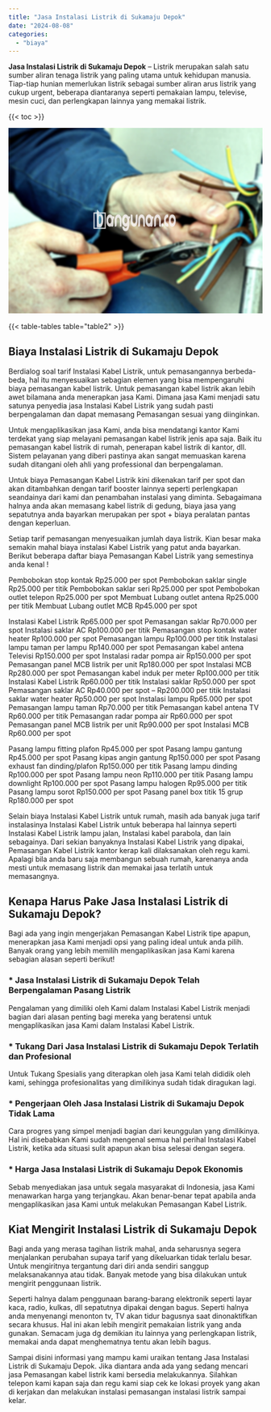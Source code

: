 ```yaml
---
title: "Jasa Instalasi Listrik di Sukamaju Depok"
date: "2024-08-08"
categories: 
  - "biaya"
---
```


**Jasa Instalasi Listrik di Sukamaju Depok** – Listrik merupakan salah satu sumber aliran tenaga listrik yang paling utama untuk kehidupan manusia. Tiap-tiap hunian memerlukan listrik sebagai sumber aliran arus listrik yang cukup urgent, beberapa diantaranya seperti pemakaian lampu, televise, mesin cuci, dan perlengkapan lainnya yang memakai listrik.

{{< toc >}}

![Jasa Instalasi Listrik di Sukamaju Depok](/images/instalasi-listrik-murah20.png)

{{< table-tables table="table2" >}}

## Biaya Instalasi Listrik di Sukamaju Depok

Berdialog soal tarif Instalasi Kabel Listrik, untuk pemasangannya berbeda-beda, hal itu menyesuaikan sebagian elemen yang bisa mempengaruhi biaya pemasangan kabel listrik. Untuk pemasangan kabel listrik akan lebih awet bilamana anda menerapkan jasa Kami. Dimana jasa Kami menjadi satu satunya penyedia jasa Instalasi Kabel Listrik yang sudah pasti berpengalaman dan dapat memasang Pemasangan sesuai yang diinginkan.

Untuk mengaplikasikan jasa Kami, anda bisa mendatangi kantor Kami terdekat yang siap melayani pemasangan kabel listrik jenis apa saja. Baik itu pemasangan kabel listrik di rumah, penerapan kabel listrik di kantor, dll. Sistem pelayanan yang diberi pastinya akan sangat memuaskan karena sudah ditangani oleh ahli yang professional dan berpengalaman.

Untuk biaya Pemasangan Kabel Listrik kini dikenakan tarif per spot dan akan ditambahkan dengan tarif booster lainnya seperti perlengkapan seandainya dari kami dan penambahan instalasi yang diminta. Sebagaimana halnya anda akan memasang kabel listrik di gedung, biaya jasa yang sepatutnya anda bayarkan merupakan per spot + biaya peralatan pantas dengan keperluan.

Setiap tarif pemasangan menyesuaikan jumlah daya listrik. Kian besar maka semakin mahal biaya instalasi Kabel Listrik yang patut anda bayarkan. Berikut beberapa daftar biaya Pemasangan Kabel Listrik yang semestinya anda kenal !

Pembobokan stop kontak Rp25.000 per spot Pembobokan saklar single Rp25.000 per titik Pembobokan saklar seri Rp25.000 per spot Pembobokan outlet telepon Rp25.000 per spot Membuat Lubang outlet antena Rp25.000 per titik Membuat Lubang outlet MCB Rp45.000 per spot

Instalasi Kabel Listrik Rp65.000 per spot Pemasangan saklar Rp70.000 per spot Instalasi saklar AC Rp100.000 per titik Pemasangan stop kontak water heater Rp100.000 per spot Pemasangan lampu Rp100.000 per titik Instalasi lampu taman per lampu Rp140.000 per spot Pemasangan kabel antena Televisi Rp150.000 per spot Instalasi radar pompa air Rp150.000 per spot Pemasangan panel MCB listrik per unit Rp180.000 per spot Instalasi MCB Rp280.000 per spot Pemasangan kabel induk per meter Rp100.000 per titik Instalasi Kabel Listrik Rp60.000 per titik Instalasi saklar Rp50.000 per spot Pemasangan saklar AC Rp40.000 per spot – Rp200.000 per titik Instalasi saklar water heater Rp50.000 per spot Instalasi lampu Rp65.000 per spot Pemasangan lampu taman Rp70.000 per titik Pemasangan kabel antena TV Rp60.000 per titik Pemasangan radar pompa air Rp60.000 per spot Pemasangan panel MCB listrik per unit Rp90.000 per spot Instalasi MCB Rp60.000 per spot

Pasang lampu fitting plafon Rp45.000 per spot Pasang lampu gantung Rp45.000 per spot Pasang kipas angin gantung Rp150.000 per spot Pasang exhaust fan dinding/plafon Rp150.000 per titik Pasang lampu dinding Rp100.000 per spot Pasang lampu neon Rp110.000 per titik Pasang lampu downlight Rp100.000 per spot Pasang lampu halogen Rp95.000 per titik Pasang lampu sorot Rp150.000 per spot Pasang panel box titik 15 grup Rp180.000 per spot

Selain biaya Instalasi Kabel Listrik untuk rumah, masih ada banyak juga tarif instalasinya Instalasi Kabel Listrik untuk beberapa hal lainnya seperti Instalasi Kabel Listrik lampu jalan, Instalasi kabel parabola, dan lain sebagainya. Dari sekian banyaknya Instalasi Kabel Listrik yang dipakai, Pemasangan Kabel Listrik kantor kerap kali dilaksanakan oleh regu kami. Apalagi bila anda baru saja membangun sebuah rumah, karenanya anda mesti untuk memasang listrik dan memakai jasa terlatih untuk memasangnya.

## Kenapa Harus Pake Jasa Instalasi Listrik di Sukamaju Depok?

Bagi ada yang ingin mengerjakan Pemasangan Kabel Listrik tipe apapun, menerapkan jasa Kami menjadi opsi yang paling ideal untuk anda pilih. Banyak orang yang lebih memilih mengaplikasikan jasa Kami karena sebagian alasan seperti berikut!

### \* Jasa Instalasi Listrik di Sukamaju Depok Telah Berpengalaman Pasang Listrik

Pengalaman yang dimiliki oleh Kami dalam Instalasi Kabel Listrik menjadi bagian dari alasan penting bagi mereka yang beratensi untuk mengaplikasikan jasa Kami dalam Instalasi Kabel Listrik.

### \* Tukang Dari Jasa Instalasi Listrik di Sukamaju Depok Terlatih dan Profesional

Untuk Tukang Spesialis yang diterapkan oleh jasa Kami telah dididik oleh kami, sehingga profesionalitas yang dimilikinya sudah tidak diragukan lagi.

### \* Pengerjaan Oleh Jasa Instalasi Listrik di Sukamaju Depok Tidak Lama

Cara progres yang simpel menjadi bagian dari keunggulan yang dimilikinya. Hal ini disebabkan Kami sudah mengenal semua hal perihal Instalasi Kabel Listrik, ketika ada situasi sulit apapun akan bisa selesai dengan segera.

### \* Harga Jasa Instalasi Listrik di Sukamaju Depok Ekonomis

Sebab menyediakan jasa untuk segala masyarakat di Indonesia, jasa Kami menawarkan harga yang terjangkau. Akan benar-benar tepat apabila anda mengaplikasikan jasa Kami untuk melakukan Pemasangan Kabel Listrik.

## Kiat Mengirit Instalasi Listrik di Sukamaju Depok


Bagi anda yang merasa tagihan listrik mahal, anda seharusnya segera menjalankan perubahan supaya tarif yang dikeluarkan tidak terlalu besar. Untuk mengiritnya tergantung dari diri anda sendiri sanggup melaksanakannya atau tidak. Banyak metode yang bisa dilakukan untuk mengirit penggunaan listrik.

Seperti halnya dalam penggunaan barang-barang elektronik seperti layar kaca, radio, kulkas, dll sepatutnya dipakai dengan bagus. Seperti halnya anda menyenangi menonton tv, TV akan tidur bagusnya saat dinonaktifkan secara khusus. Hal ini akan lebih mengirit pemakaian listrik yang anda gunakan. Semacam juga dg demikian itu lainnya yang perlengkapan listrik, memakai anda dapat menghematnya tentu akan lebih bagus.

Sampai disini informasi yang mampu kami uraikan tentang Jasa Instalasi Listrik di Sukamaju Depok. Jika diantara anda ada yang sedang mencari jasa Pemasangan kabel listrik kami bersedia melakukannya. Silahkan telepon kami kapan saja dan regu kami siap cek ke lokasi proyek yang akan di kerjakan dan melakukan instalasi pemasangan instalasi listrik sampai kelar.
